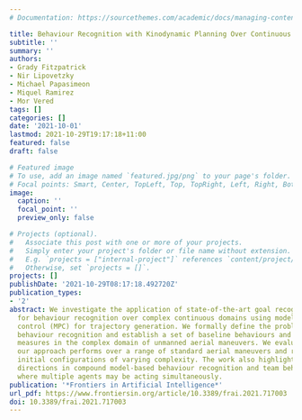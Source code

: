 ```yaml
---
# Documentation: https://sourcethemes.com/academic/docs/managing-content/

title: Behaviour Recognition with Kinodynamic Planning Over Continuous Domains
subtitle: ''
summary: ''
authors:
- Grady Fitzpatrick
- Nir Lipovetzky
- Michael Papasimeon
- Miquel Ramirez
- Mor Vered
tags: []
categories: []
date: '2021-10-01'
lastmod: 2021-10-29T19:17:18+11:00
featured: false
draft: false

# Featured image
# To use, add an image named `featured.jpg/png` to your page's folder.
# Focal points: Smart, Center, TopLeft, Top, TopRight, Left, Right, BottomLeft, Bottom, BottomRight.
image:
  caption: ''
  focal_point: ''
  preview_only: false

# Projects (optional).
#   Associate this post with one or more of your projects.
#   Simply enter your project's folder or file name without extension.
#   E.g. `projects = ["internal-project"]` references `content/project/deep-learning/index.md`.
#   Otherwise, set `projects = []`.
projects: []
publishDate: '2021-10-29T08:17:18.492720Z'
publication_types:
- '2'
abstract: We investigate the application of state-of-the-art goal recognition techniques
  for behaviour recognition over complex continuous domains using model predictive
  control (MPC) for trajectory generation. We formally define the problem of kinodynamic
  behaviour recognition and establish a set of baseline behaviours and performance
  measures in the complex domain of unmanned aerial maneuvers. We evaluate how well
  our approach performs over a range of standard aerial maneuvers and representative
  initial configurations of varying complexity. The work also highlights future research
  directions in compound model-based behaviour recognition and team behaviour recognition
  where multiple agents may be acting simultaneously.
publication: '*Frontiers in Artificial Intelligence*'
url_pdf: https://www.frontiersin.org/article/10.3389/frai.2021.717003
doi: 10.3389/frai.2021.717003
---
```

